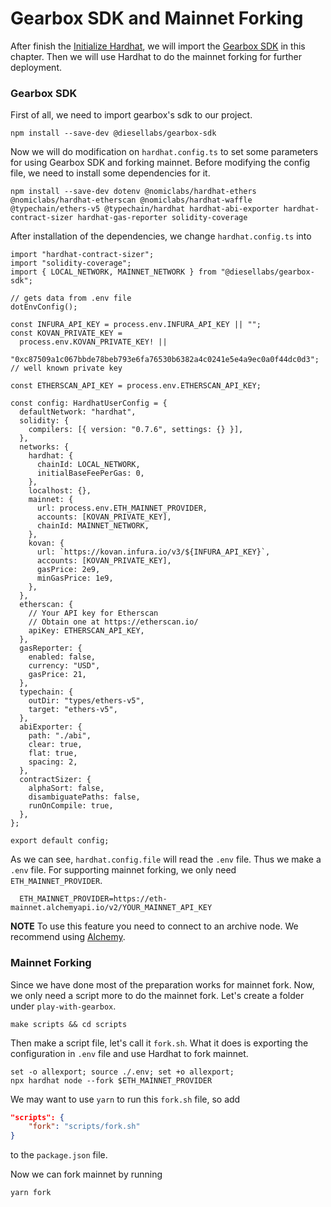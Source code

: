 # Gearbox SDK and Mainnet Forking

After finish the [Initialize Hardhat](./initialize-hardhat.md), we will import the [Gearbox SDK](https://github.com/Gearbox-protocol/gearbox-sdk) in this chapter. Then we will use Hardhat to do the mainnet forking for further deployment.

### Gearbox SDK

First of all, we need to import gearbox's sdk to our project.

```
npm install --save-dev @diesellabs/gearbox-sdk
```

Now we will do modification on `hardhat.config.ts` to set some parameters for using Gearbox SDK and forking mainnet. Before modifying the config file, we need to install some dependencies for it.

```
npm install --save-dev dotenv @nomiclabs/hardhat-ethers @nomiclabs/hardhat-etherscan @nomiclabs/hardhat-waffle @typechain/ethers-v5 @typechain/hardhat hardhat-abi-exporter hardhat-contract-sizer hardhat-gas-reporter solidity-coverage 
```

After installation of the dependencies, we change `hardhat.config.ts` into

```tsx title="hardhat.config.ts"
import "hardhat-contract-sizer";
import "solidity-coverage";
import { LOCAL_NETWORK, MAINNET_NETWORK } from "@diesellabs/gearbox-sdk";

// gets data from .env file
dotEnvConfig();

const INFURA_API_KEY = process.env.INFURA_API_KEY || "";
const KOVAN_PRIVATE_KEY =
  process.env.KOVAN_PRIVATE_KEY! ||
  "0xc87509a1c067bbde78beb793e6fa76530b6382a4c0241e5e4a9ec0a0f44dc0d3"; // well known private key

const ETHERSCAN_API_KEY = process.env.ETHERSCAN_API_KEY;

const config: HardhatUserConfig = {
  defaultNetwork: "hardhat",
  solidity: {
    compilers: [{ version: "0.7.6", settings: {} }],
  },
  networks: {
    hardhat: {
      chainId: LOCAL_NETWORK,
      initialBaseFeePerGas: 0,
    },
    localhost: {},
    mainnet: {
      url: process.env.ETH_MAINNET_PROVIDER,
      accounts: [KOVAN_PRIVATE_KEY],
      chainId: MAINNET_NETWORK,
    },
    kovan: {
      url: `https://kovan.infura.io/v3/${INFURA_API_KEY}`,
      accounts: [KOVAN_PRIVATE_KEY],
      gasPrice: 2e9,
      minGasPrice: 1e9,
    },
  },
  etherscan: {
    // Your API key for Etherscan
    // Obtain one at https://etherscan.io/
    apiKey: ETHERSCAN_API_KEY,
  },
  gasReporter: {
    enabled: false,
    currency: "USD",
    gasPrice: 21,
  },
  typechain: {
    outDir: "types/ethers-v5",
    target: "ethers-v5",
  },
  abiExporter: {
    path: "./abi",
    clear: true,
    flat: true,
    spacing: 2,
  },
  contractSizer: {
    alphaSort: false,
    disambiguatePaths: false,
    runOnCompile: true,
  },
};

export default config;
```
As we can see, `hardhat.config.file` will read the `.env` file. Thus we make a `.env` file. For supporting mainnet forking, we only need `ETH_MAINNET_PROVIDER`.

```title=".env"
  ETH_MAINNET_PROVIDER=https://eth-mainnet.alchemyapi.io/v2/YOUR_MAINNET_API_KEY

```
**NOTE**
To use this feature you need to connect to an archive node. We recommend using [Alchemy](https://www.alchemy.com/).

### Mainnet Forking

Since we have done most of the preparation works for mainnet fork. Now, we only need a script more to do the mainnet fork. Let's create a folder under `play-with-gearbox`.

`make scripts && cd scripts`

Then make a script file, let's call it `fork.sh`. What it does is exporting the configuration in `.env` file and use Hardhat to fork mainnet.

```shell title="fork.sh"
set -o allexport; source ./.env; set +o allexport;
npx hardhat node --fork $ETH_MAINNET_PROVIDER

```

We may want to use `yarn` to run this `fork.sh` file, so add 
```json
"scripts": {
    "fork": "scripts/fork.sh"
}
```
to the `package.json` file.

Now we can fork mainnet by running

```
yarn fork
```

